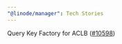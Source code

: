 ```yaml
---
"@linode/manager": Tech Stories
---
```


Query Key Factory for ACLB ([#10598](https://github.com/linode/manager/pull/10598))
